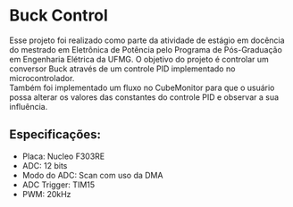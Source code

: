 # Buck Control
Esse projeto foi realizado como parte da atividade de estágio em docência do mestrado em Eletrônica de Potência pelo Programa de Pós-Graduação em Engenharia Elétrica da UFMG.
O objetivo do projeto é controlar um conversor Buck através de um controle PID implementado no microcontrolador. <br>
Também foi implementado um fluxo no CubeMonitor para que o usuário possa alterar os valores das constantes do controle PID e observar a sua influência.

## Especificações:
- Placa: Nucleo F303RE 
- ADC: 12 bits
- Modo do ADC: Scan com uso da DMA
- ADC Trigger: TIM15
- PWM: 20kHz

